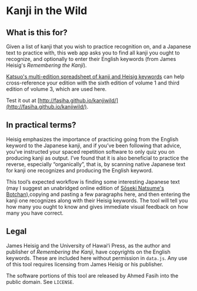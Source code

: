 Kanji in the Wild
=================

What is this for?
-----------------

Given a list of kanji that you wish to practice recognition on, and a Japanese text to practice with, this web app asks you to find all kanji you ought to recognize, and optionally to enter their English keywords (from James Heisig's *Remembering the Kanji*).

[Katsuo's multi-edition spreadsheet of kanji and Heisig keywords](https://docs.google.com/spreadsheet/ccc?key=0AqYInAMvWw-2dGdzUV9uUXpaLXNhYy1Qb3Z0NVRidnc#gid=0) can help cross-reference your edition with the sixth edition of volume 1 and third edition of volume 3, which are used here.

Test it out at [http://fasiha.github.io/kanjiwild/](http://fasiha.github.io/kanjiwild/).

In practical terms?
-------------------

Heisig emphasizes the importance of practicing going from the English keyword to the Japanese kanji, and if you’ve been following that advice, you’ve instructed your spaced repetition software to only quiz you on producing kanji as output. I’ve found that it is also beneficial to practice the reverse, especially “organically”, that is, by scanning native Japanese text for kanji one recognizes and producing the English keyword.

This tool’s expected workflow is finding some interesting Japanese text (may I suggest an unabridged online edition of [Sōseki Natsume's Botchan](http://www.natsumesoseki.com/home/botchan)),copying and pasting a few paragraphs here, and then entering the kanji one recognizes along with their Heisig keywords. The tool will tell you how many you ought to know and gives immediate visual feedback on how many you have correct.

Legal
-----

James Heisig and the University of Hawaiʻi Press, as the author and publisher of *Remembering the Kanji*, have copyrights on the English keywords. These are included here without permission in `data.js`. Any use of this tool requires licensing from James Heisig or his publisher.

The software portions of this tool are released by Ahmed Fasih into the public domain. See `LICENSE`.
